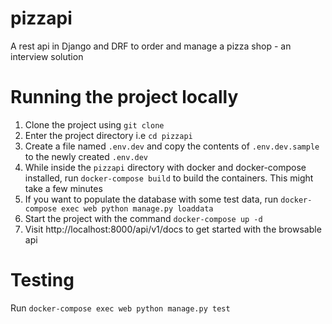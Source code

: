 # pizzapi

A rest api in Django and DRF to  order and manage a pizza shop  - an interview  solution

# Running the project locally

1. Clone the project using `git clone`
2. Enter the project directory i.e `cd pizzapi`
3. Create a file named `.env.dev` and copy the contents of `.env.dev.sample` to the newly created `.env.dev`
4. While inside the `pizzapi` directory with docker and docker-compose installed, run `docker-compose build` to build the containers. This might take a few minutes
5. If you want to populate the database with some test data, run `docker-compose exec web python manage.py loaddata`
6. Start the project with the command `docker-compose up -d`
7. Visit http://localhost:8000/api/v1/docs to get started with the browsable api

# Testing

Run `docker-compose exec web python manage.py test`
